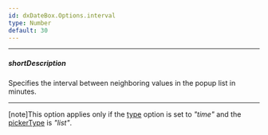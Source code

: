 ```yaml
---
id: dxDateBox.Options.interval
type: Number
default: 30
---
```

---
##### shortDescription
Specifies the interval between neighboring values in the popup list in minutes.

---
[note]This option applies only if the [type](/Documentation/ApiReference/UI_Widgets/dxDateBox/Configuration/#type) option is set to *"time"* and the [pickerType](/Documentation/ApiReference/UI_Widgets/dxDateBox/Configuration/#pickerType) is *"list"*.